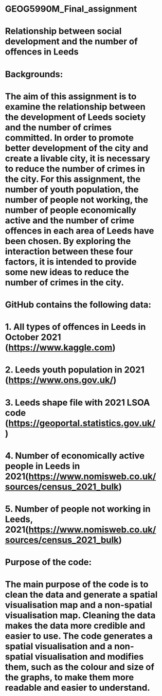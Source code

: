 # GEOG5990M_Final_assignment
# Relationship between social development and the number of offences in Leeds

# Backgrounds: 
# The aim of this assignment is to examine the relationship between the development of Leeds society and the number of crimes committed. In order to promote better development of the city and create a livable city, it is necessary to reduce the number of crimes in the city. For this assignment, the number of youth population, the number of people not working, the number of people economically active and the number of crime offences in each area of Leeds have been chosen. By exploring the interaction between these four factors, it is intended to provide some new ideas to reduce the number of crimes in the city.

# GitHub contains the following data: 
# 1.	All types of offences in Leeds in October 2021 (https://www.kaggle.com)
# 2.	Leeds youth population in 2021 (https://www.ons.gov.uk/)
# 3.	Leeds shape file with 2021 LSOA code (https://geoportal.statistics.gov.uk/)
# 4.	Number of economically active people in Leeds in 2021(https://www.nomisweb.co.uk/sources/census_2021_bulk)
# 5.	Number of people not working in Leeds, 2021(https://www.nomisweb.co.uk/sources/census_2021_bulk)

# Purpose of the code: 
# The main purpose of the code is to clean the data and generate a spatial visualisation map and a non-spatial visualisation map. Cleaning the data makes the data more credible and easier to use. The code generates a spatial visualisation and a non-spatial visualisation and modifies them, such as the colour and size of the graphs, to make them more readable and easier to understand.
